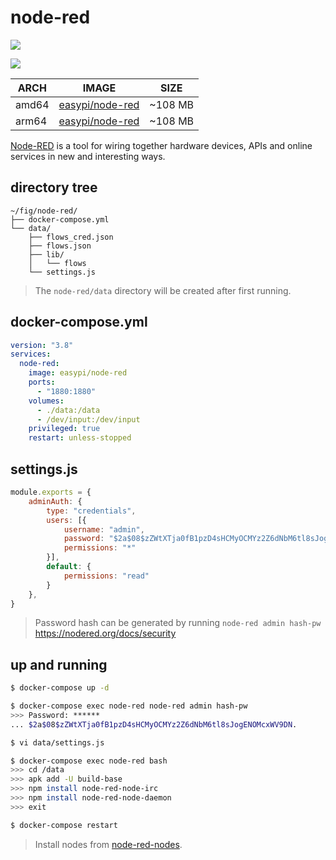 node-red
========

[![](https://github.com/easypi/docker-node-red/actions/workflows/build.yaml/badge.svg)](https://github.com/EasyPi/docker-node-red)

[![](http://dockeri.co/image/easypi/node-red)](https://hub.docker.com/r/easypi/node-red)

ARCH     | IMAGE                    | SIZE
---------|--------------------------|--------
amd64    | [easypi/node-red][2]     | ~108 MB
arm64    | [easypi/node-red][2]     | ~108 MB

[Node-RED][1] is a tool for wiring together hardware devices, APIs and online
services in new and interesting ways.

## directory tree

```
~/fig/node-red/
├── docker-compose.yml
└── data/
    ├── flows_cred.json
    ├── flows.json
    ├── lib/
    │   └── flows
    └── settings.js
```

> The `node-red/data` directory will be created after first running.

## docker-compose.yml

```yaml
version: "3.8"
services:
  node-red:
    image: easypi/node-red
    ports:
      - "1880:1880"
    volumes:
      - ./data:/data
      - /dev/input:/dev/input
    privileged: true
    restart: unless-stopped
```

## settings.js

```javascript
module.exports = {
    adminAuth: {
        type: "credentials",
        users: [{
            username: "admin",
            password: "$2a$08$zZWtXTja0fB1pzD4sHCMyOCMYz2Z6dNbM6tl8sJogENOMcxWV9DN.",
            permissions: "*"
        }],
        default: {
            permissions: "read"
        }
    },
}
```

> Password hash can be generated by running `node-red admin hash-pw`
> <https://nodered.org/docs/security>

## up and running

```bash
$ docker-compose up -d

$ docker-compose exec node-red node-red admin hash-pw
>>> Password: ******
... $2a$08$zZWtXTja0fB1pzD4sHCMyOCMYz2Z6dNbM6tl8sJogENOMcxWV9DN.

$ vi data/settings.js

$ docker-compose exec node-red bash
>>> cd /data
>>> apk add -U build-base
>>> npm install node-red-node-irc
>>> npm install node-red-node-daemon
>>> exit

$ docker-compose restart
```

> Install nodes from [node-red-nodes](https://github.com/node-red/node-red-nodes).

[1]: http://nodered.org/
[2]: https://hub.docker.com/r/easypi/node-red

